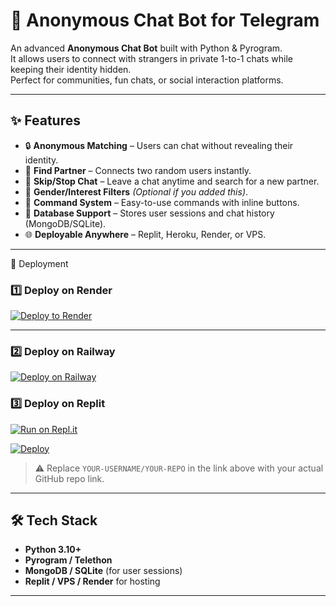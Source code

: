 # 🤖 Anonymous Chat Bot for Telegram

An advanced **Anonymous Chat Bot** built with Python & Pyrogram.  
It allows users to connect with strangers in private 1-to-1 chats while keeping their identity hidden.  
Perfect for communities, fun chats, or social interaction platforms.

---

## ✨ Features
- 🔒 **Anonymous Matching** – Users can chat without revealing their identity.
- 👫 **Find Partner** – Connects two random users instantly.
- 🚫 **Skip/Stop Chat** – Leave a chat anytime and search for a new partner.
- 📌 **Gender/Interest Filters** *(Optional if you added this)*.
- 📜 **Command System** – Easy-to-use commands with inline buttons.
- 💾 **Database Support** – Stores user sessions and chat history (MongoDB/SQLite).
- 🌐 **Deployable Anywhere** – Replit, Heroku, Render, or VPS.

---
  🚀 Deployment

### 1️⃣ Deploy on Render
[![Deploy to Render](https://render.com/images/deploy-to-render-button.svg)](https://render.com/deploy)

---

### 2️⃣ Deploy on Railway
[![Deploy on Railway](https://railway.app/button.svg)](https://railway.app/new)

### 3️⃣ Deploy on Replit
[![Run on Repl.it](https://repl.it/badge/github/your-username/your-repo)](https://repl.it/github/your-username/your-repo)


[![Deploy](https://www.herokucdn.com/deploy/button.svg)](https://heroku.com/deploy?template=https://github.com/YOUR-USERNAME/YOUR-REPO)

> ⚠️ Replace `YOUR-USERNAME/YOUR-REPO` in the link above with your actual GitHub repo link.  

---
## 🛠️ Tech Stack
- **Python 3.10+**
- **Pyrogram / Telethon**
- **MongoDB / SQLite** (for user sessions)
- **Replit / VPS / Render** for hosting

---

